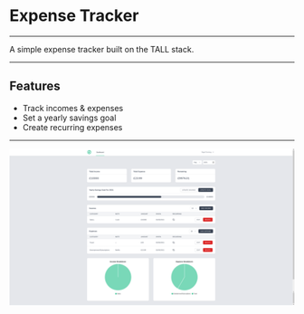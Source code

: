 # Expense Tracker

---

A simple expense tracker built on the TALL stack.

---

## Features

* Track incomes & expenses
* Set a yearly savings goal
* Create recurring expenses

---

![Screenshot](screenshot.png)